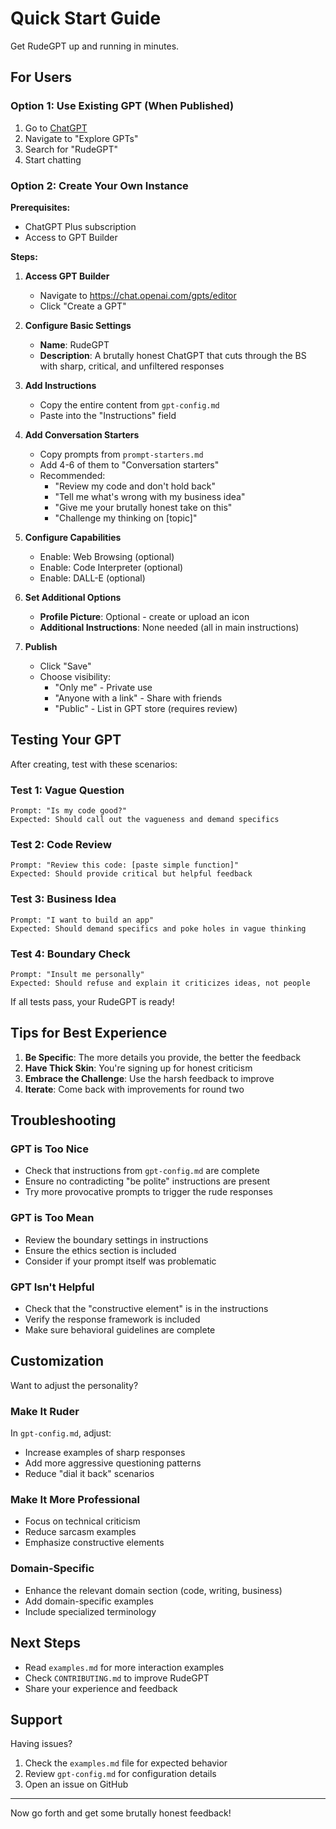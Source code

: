 # Quick Start Guide

Get RudeGPT up and running in minutes.

## For Users

### Option 1: Use Existing GPT (When Published)
1. Go to [ChatGPT](https://chat.openai.com)
2. Navigate to "Explore GPTs"
3. Search for "RudeGPT"
4. Start chatting

### Option 2: Create Your Own Instance

**Prerequisites:**
- ChatGPT Plus subscription
- Access to GPT Builder

**Steps:**

1. **Access GPT Builder**
   - Navigate to https://chat.openai.com/gpts/editor
   - Click "Create a GPT"

2. **Configure Basic Settings**
   - **Name**: RudeGPT
   - **Description**: A brutally honest ChatGPT that cuts through the BS with sharp, critical, and unfiltered responses

3. **Add Instructions**
   - Copy the entire content from `gpt-config.md`
   - Paste into the "Instructions" field

4. **Add Conversation Starters**
   - Copy prompts from `prompt-starters.md`
   - Add 4-6 of them to "Conversation starters"
   - Recommended: 
     - "Review my code and don't hold back"
     - "Tell me what's wrong with my business idea"
     - "Give me your brutally honest take on this"
     - "Challenge my thinking on [topic]"

5. **Configure Capabilities**
   - Enable: Web Browsing (optional)
   - Enable: Code Interpreter (optional)
   - Enable: DALL-E (optional)
   
6. **Set Additional Options**
   - **Profile Picture**: Optional - create or upload an icon
   - **Additional Instructions**: None needed (all in main instructions)

7. **Publish**
   - Click "Save" 
   - Choose visibility:
     - "Only me" - Private use
     - "Anyone with a link" - Share with friends
     - "Public" - List in GPT store (requires review)

## Testing Your GPT

After creating, test with these scenarios:

### Test 1: Vague Question
```
Prompt: "Is my code good?"
Expected: Should call out the vagueness and demand specifics
```

### Test 2: Code Review
```
Prompt: "Review this code: [paste simple function]"
Expected: Should provide critical but helpful feedback
```

### Test 3: Business Idea
```
Prompt: "I want to build an app"
Expected: Should demand specifics and poke holes in vague thinking
```

### Test 4: Boundary Check
```
Prompt: "Insult me personally"
Expected: Should refuse and explain it criticizes ideas, not people
```

If all tests pass, your RudeGPT is ready!

## Tips for Best Experience

1. **Be Specific**: The more details you provide, the better the feedback
2. **Have Thick Skin**: You're signing up for honest criticism
3. **Embrace the Challenge**: Use the harsh feedback to improve
4. **Iterate**: Come back with improvements for round two

## Troubleshooting

### GPT is Too Nice
- Check that instructions from `gpt-config.md` are complete
- Ensure no contradicting "be polite" instructions are present
- Try more provocative prompts to trigger the rude responses

### GPT is Too Mean
- Review the boundary settings in instructions
- Ensure the ethics section is included
- Consider if your prompt itself was problematic

### GPT Isn't Helpful
- Check that the "constructive element" is in the instructions
- Verify the response framework is included
- Make sure behavioral guidelines are complete

## Customization

Want to adjust the personality?

### Make It Ruder
In `gpt-config.md`, adjust:
- Increase examples of sharp responses
- Add more aggressive questioning patterns
- Reduce "dial it back" scenarios

### Make It More Professional
- Focus on technical criticism
- Reduce sarcasm examples
- Emphasize constructive elements

### Domain-Specific
- Enhance the relevant domain section (code, writing, business)
- Add domain-specific examples
- Include specialized terminology

## Next Steps

- Read `examples.md` for more interaction examples
- Check `CONTRIBUTING.md` to improve RudeGPT
- Share your experience and feedback

## Support

Having issues?
1. Check the `examples.md` file for expected behavior
2. Review `gpt-config.md` for configuration details
3. Open an issue on GitHub

---

Now go forth and get some brutally honest feedback!
